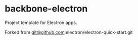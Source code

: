 # backbone-electron

Project template for Electron apps.

Forked from git@github.com:electron/electron-quick-start.git